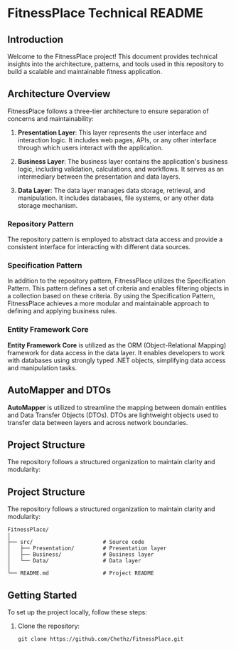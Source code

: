 # FitnessPlace Technical README

## Introduction

Welcome to the FitnessPlace project! This document provides technical insights into the architecture, patterns, and tools used in this repository to build a scalable and maintainable fitness application.

## Architecture Overview

FitnessPlace follows a three-tier architecture to ensure separation of concerns and maintainability:

1. **Presentation Layer**: This layer represents the user interface and interaction logic. It includes web pages, APIs, or any other interface through which users interact with the application.
   
2. **Business Layer**: The business layer contains the application's business logic, including validation, calculations, and workflows. It serves as an intermediary between the presentation and data layers.
   
3. **Data Layer**: The data layer manages data storage, retrieval, and manipulation. It includes databases, file systems, or any other data storage mechanism.

### Repository Pattern

The repository pattern is employed to abstract data access and provide a consistent interface for interacting with different data sources.

### Specification Pattern

In addition to the repository pattern, FitnessPlace utilizes the Specification Pattern. This pattern defines a set of criteria and enables filtering objects in a collection based on these criteria. By using the Specification Pattern, FitnessPlace achieves a more modular and maintainable approach to defining and applying business rules.

### Entity Framework Core

**Entity Framework Core** is utilized as the ORM (Object-Relational Mapping) framework for data access in the data layer. It enables developers to work with databases using strongly typed .NET objects, simplifying data access and manipulation tasks.

## AutoMapper and DTOs

**AutoMapper** is utilized to streamline the mapping between domain entities and Data Transfer Objects (DTOs). DTOs are lightweight objects used to transfer data between layers and across network boundaries.

## Project Structure

The repository follows a structured organization to maintain clarity and modularity:



## Project Structure

The repository follows a structured organization to maintain clarity and modularity:

```
FitnessPlace/
│
├── src/                      # Source code
│   ├── Presentation/         # Presentation layer
│   ├── Business/             # Business layer
│   └── Data/                 # Data layer
│
└── README.md                 # Project README
```

## Getting Started

To set up the project locally, follow these steps:

1. Clone the repository:
   ```
   git clone https://github.com/Chethz/FitnessPlace.git
   ```
